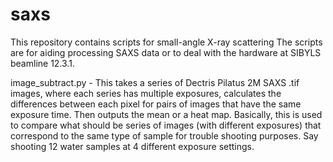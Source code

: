 # saxs
This repository contains scripts for small-angle X-ray scattering
The scripts are for aiding processing SAXS data or to deal with the hardware at SIBYLS beamline 12.3.1.

image_subtract.py - This takes a series of Dectris Pilatus 2M SAXS .tif images, where each series has multiple
exposures, calculates the differences between each pixel for pairs of images that
have the same exposure time. Then outputs the mean or a heat map. 
Basically, this is used to compare what should be series of images (with different exposures) that 
correspond to the same type of sample for trouble shooting purposes. Say shooting 12 water samples at 
4 different exposure settings. 
